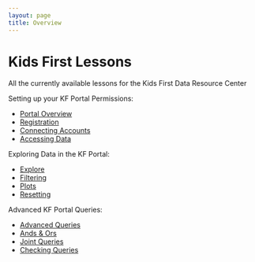 ```yaml
---
layout: page
title: Overview
---
```


Kids First Lessons
==================

All the currently available lessons for the Kids First Data
Resource Center

Setting up your KF Portal Permissions:

  - [Portal Overview](Setting-up-your-KF-Portal-Permissions/KF_1_PortalOverview.md)
  - [Registration](Setting-up-your-KF-Portal-Permissions/KF_2_Registration.md)
  - [Connecting Accounts](Setting-up-your-KF-Portal-Permissions/KF_3_ConnectingAccounts.md)
  - [Accessing Data](Setting-up-your-KF-Portal-Permissions/KF_4_AccessingData.md)

Exploring Data in the KF Portal:

  - [Explore](Exploring-Data-in-the-KF-Portal/KF_5_Explore.md)
  - [Filtering](Exploring-Data-in-the-KF-Portal/KF_6_Filtering.md)
  - [Plots](Exploring-Data-in-the-KF-Portal/KF_7_Plots.md)
  - [Resetting](Exploring-Data-in-the-KF-Portal/KF_8_Resetting.md)

Advanced KF Portal Queries:

  - [Advanced Queries](Advanced-KF-Portal-Queries/KF_9_AdvancedQuery.md)
  - [Ands & Ors](Advanced-KF-Portal-Queries/KF_10_AndOr.md)
  - [Joint Queries](Advanced-KF-Portal-Queries/KF_11_JointQuery.md)
  - [Checking Queries](Advanced-KF-Portal-Queries/KF_12_CheckingQueries.md)
